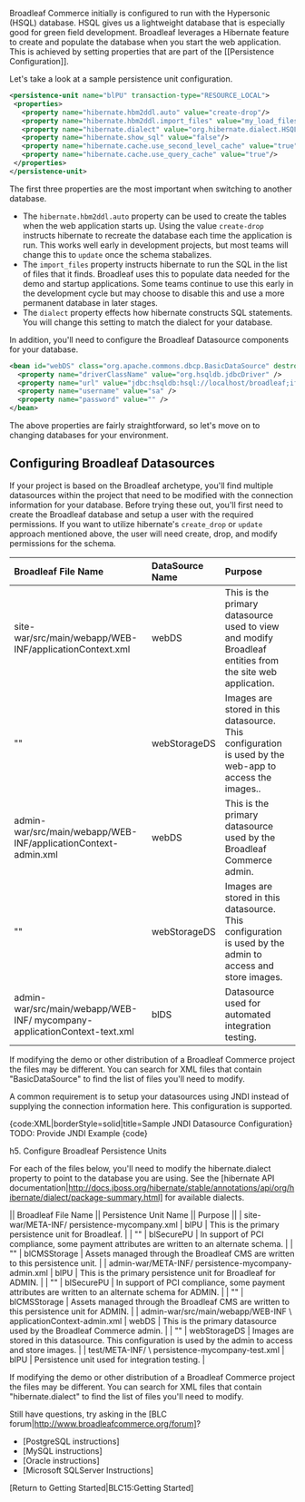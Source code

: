 Broadleaf Commerce initially is configured to run with the Hypersonic (HSQL) database.  HSQL gives us a lightweight database that is especially good for green field development.  Broadleaf leverages a Hibernate feature to create and populate the database when you start the web application. This is achieved by setting properties that are part of the [[Persistence Configuration]].

Let's take a look at a sample persistence unit configuration.

```xml
<persistence-unit name="blPU" transaction-type="RESOURCE_LOCAL">
 <properties>
   <property name="hibernate.hbm2ddl.auto" value="create-drop"/>
   <property name="hibernate.hbm2ddl.import_files" value="my_load_files.sql"/>
   <property name="hibernate.dialect" value="org.hibernate.dialect.HSQLDialect"/>
   <property name="hibernate.show_sql" value="false"/>
   <property name="hibernate.cache.use_second_level_cache" value="true"/>
   <property name="hibernate.cache.use_query_cache" value="true"/>
 </properties>
</persistence-unit>
```

The first three properties are the most important when switching to another database.

- The `hibernate.hbm2ddl.auto` property can be used to create the tables when the web application starts up. Using the value `create-drop` instructs hibernate to recreate the database each time the application is run. This works well early in development projects, but most teams will change this to `update` once the schema stabalizes.
- The `import_files` property instructs hibernate to run the SQL in the list of files that it finds. Broadleaf uses this to populate data needed for the demo and startup applications. Some teams continue to use this early in the development cycle but may choose to disable this and use a more permanent database in later stages.
- The `dialect` property effects how hibernate constructs SQL statements. You will change this setting to match the dialect for your database.

In addition, you'll need to configure the Broadleaf Datasource components for your database.

```xml
<bean id="webDS" class="org.apache.commons.dbcp.BasicDataSource" destroy-method="close">
  <property name="driverClassName" value="org.hsqldb.jdbcDriver" />
  <property name="url" value="jdbc:hsqldb:hsql://localhost/broadleaf;ifexists=true" />
  <property name="username" value="sa" />
  <property name="password" value="" />
</bean>
```

The above properties are fairly straightforward, so let's move on to changing databases for your environment.

## Configuring Broadleaf Datasources

If your project is based on the Broadleaf archetype, you'll find multiple datasources within the project that need to be modified with the connection information for your database. Before trying these out, you'll first need to create the Broadleaf database and setup a user with the required permissions. If you want to utilize hibernate's `create_drop` or `update` approach mentioned above, the user will need create, drop, and modify permissions for the schema.

| Broadleaf File Name                                                      | DataSource Name | Purpose
| :----------------------------------------------------------------------- | :-------------- | :---------------------------------------------------------------------------------------------------------- |
| site-war/src/main/webapp/WEB-INF/applicationContext.xml                  | webDS           | This is the primary datasource used to view and modify Broadleaf entities from the site web application.    |
| ""                                                                       | webStorageDS    | Images are stored in this datasource.   This configuration is used by the web-app to access the images..    |
| admin-war/src/main/webapp/WEB-INF/applicationContext-admin.xml           | webDS           | This is the primary datasource used by the Broadleaf Commerce admin.                                        |
| ""                                                                       | webStorageDS    | Images are stored in this datasource.   This configuration is used by the admin to access and store images. |
| admin-war/src/main/webapp/WEB-INF/ mycompany-applicationContext-text.xml | blDS            | Datasource used for automated integration testing.                                                          |

If modifying the demo or other distribution of a Broadleaf Commerce project the files may be different.  You can search for XML files that contain "BasicDataSource" to find the list of files you'll need to modify.

A common requirement is to setup your datasources using JNDI instead of supplying the connection information here.   This configuration is supported.

{code:XML|borderStyle=solid|title=Sample JNDI Datasource Configuration}
TODO: Provide JNDI Example
{code}


h5. Configure Broadleaf Persistence Units

For each of the files below, you'll need to modify the hibernate.dialect property to point to the database you are using.  See the [hibernate API documentation|http://docs.jboss.org/hibernate/stable/annotations/api/org/hibernate/dialect/package-summary.html] for available dialects.

||             Broadleaf File Name             || Persistence Unit Name || Purpose ||
| site-war/META-INF/ persistence-mycompany.xml | blPU | This is the primary persistence unit for Broadleaf. |
| "" | blSecurePU | In support of PCI compliance, some payment attributes are written to an alternate schema. |
| "" | blCMSStorage | Assets managed through the Broadleaf CMS are written to this persistence unit. |
| admin-war/META-INF/ persistence-mycompany-admin.xml | blPU | This is the primary persistence unit for Broadleaf for ADMIN. |
| "" | blSecurePU | In support of PCI compliance, some payment attributes are written to an alternate schema for ADMIN. |
| "" | blCMSStorage | Assets managed through the Broadleaf CMS are written to this persistence unit for ADMIN. |
| admin-war/src/main/webapp/WEB-INF \\
applicationContext-admin.xml | webDS | This is the primary datasource used by the Broadleaf Commerce admin. |
| "" | webStorageDS | Images are stored in this datasource.   This configuration is used by the admin to access and store images. |
| test/META-INF/ \\
persistence-mycompany-test.xml | blPU | Persistence unit used for integration testing. |

If modifying the demo or other distribution of a Broadleaf Commerce project the files may be different.  You can search for XML files that contain "hibernate.dialect" to find the list of files you'll need to modify.


Still have questions, try asking in the [BLC forum|http://www.broadleafcommerce.org/forum]?

* [PostgreSQL instructions]
* [MySQL instructions]
* [Oracle instructions]
* [Microsoft SQLServer Instructions]

[Return to Getting Started|BLC15:Getting Started]

